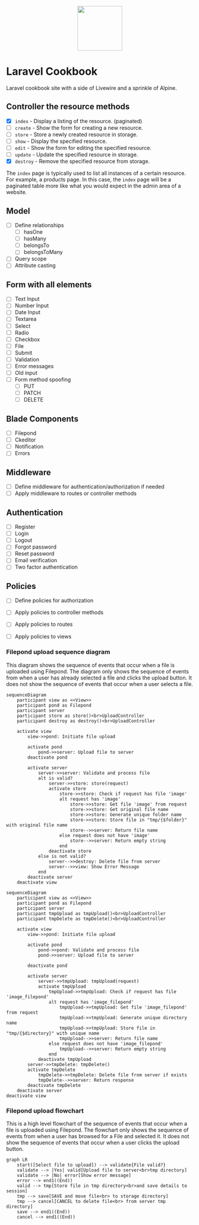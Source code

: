 <p align="center"><a href="https://naykel.com.au" target="_blank"><img src="https://avatars0.githubusercontent.com/u/32632005?s=460&u=d1df6f6e0bf29668f8a4845271e9be8c9b96ed83&v=4" width="120"></a></p>

# Laravel Cookbook

Laravel cookbook site with a side of Livewire and a sprinkle of Alpine.

## Controller the resource methods

- [x] `index` - Display a listing of the resource. (paginated)
- [ ] `create` - Show the form for creating a new resource.
- [ ] `store` - Store a newly created resource in storage.
- [ ] `show` - Display the specified resource.
- [ ] `edit` - Show the form for editing the specified resource.
- [ ] `update` - Update the specified resource in storage.
- [x] `destroy` - Remove the specified resource from storage.

The `index` page is typically used to list all instances of a certain resource. For example, a
products page. In this case, the `index` page will be a paginated table more like what you would
expect in the admin area of a website.

## Model
- [ ] Define relationships
    - [ ] hasOne
    - [ ] hasMany
    - [ ] belongsTo
    - [ ] belongsToMany
- [ ] Query scope
- [ ] Attribute casting

## Form with all elements
- [ ] Text Input
- [ ] Number Input
- [ ] Date Input
- [ ] Textarea
- [ ] Select
- [ ] Radio
- [ ] Checkbox
- [ ] File
- [ ] Submit
- [ ] Validation
- [ ] Error messages
- [ ] Old input
- [ ] Form method spoofing
    - [ ] PUT
    - [ ] PATCH
    - [ ] DELETE

## Blade Components
- [ ] Filepond
- [ ] Ckeditor
- [ ] Notification
- [ ] Errors

## Middleware
- [ ] Define middleware for authentication/authorization if needed
- [ ] Apply middleware to routes or controller methods

## Authentication
- [ ] Register
- [ ] Login
- [ ] Logout
- [ ] Forgot password
- [ ] Reset password
- [ ] Email verification
- [ ] Two factor authentication

## Policies
- [ ] Define policies for authorization
- [ ] Apply policies to controller methods
- [ ] Apply policies to routes
- [ ] Apply policies to views



### Filepond upload sequence diagram

This diagram shows the sequence of events that occur when a file is uploaded using Filepond. The
diagram only shows the sequence of events from when a user has already selected a file and clicks
the upload button. It does not show the sequence of events that occur when a user selects a file.

```mermaid
sequenceDiagram
    participant view as <<View>>
    participant pond as Filepond
    participant server
    participant store as store()<br>UploadController
    participant destroy as destroy()<br>UploadController

    activate view
        view->>pond: Initiate file upload

        activate pond
            pond->>server: Upload file to server
        deactivate pond

        activate server
            server->>server: Validate and process file
            alt is valid?
                server->>store: store(request)
                activate store
                    store->>store: Check if request has file 'image'
                    alt request has 'image'
                        store->>store: Get file 'image' from request
                        store->>store: Get original file name
                        store->>store: Generate unique folder name
                        store->>store: Store file in "tmp/{$folder}" with original file name
                        store-->>server: Return file name
                    else request does not have 'image'
                        store-->>server: Return empty string
                    end
                deactivate store
            else is not valid?
                server-->>destroy: Delete file from server
                server-->>view: Show Error Message
            end
        deactivate server
    deactivate view
```

```mermaid
sequenceDiagram
    participant view as <<View>>
    participant pond as Filepond
    participant server
    participant tmpUpload as tmpUpload()<br>UploadController
    participant tmpDelete as tmpDelete()<br>UploadController

    activate view
        view->>pond: Initiate file upload

        activate pond
            pond->>pond: Validate and process file
            pond->>server: Upload file to server

        deactivate pond

        activate server
            server->>tmpUpload: tmpUpload(request)
            activate tmpUpload
                tmpUpload->>tmpUpload: Check if request has file 'image_filepond'
                alt request has 'image_filepond'
                    tmpUpload->>tmpUpload: Get file 'image_filepond' from request
                    tmpUpload->>tmpUpload: Generate unique directory name
                    tmpUpload->>tmpUpload: Store file in "tmp/{$directory}" with unique name
                    tmpUpload-->>server: Return file name
                else request does not have 'image_filepond'
                    tmpUpload-->>server: Return empty string
                end
            deactivate tmpUpload
        server->>tmpDelete: tmpDelete()
        activate tmpDelete
            tmpDelete->>tmpDelete: Delete file from server if exists
            tmpDelete-->>server: Return response
        deactivate tmpDelete
    deactivate server
deactivate view
```


### Filepond upload flowchart

This is a high level flowchart of the sequence of events that occur when a file is uploaded using
Filepond. The flowchart only shows the sequence of events from when a user has browsed for a File
and selected it. It does not show the sequence of events that occur when a user clicks the upload
button.


```mermaid
graph LR
    start([Select file to upload]) --> validate{File valid?}
    validate --> |Yes| valid[Upload file to server<br>tmp directory]
    validate --> |No| error[Show error message]
    error --> end1((End))
    valid --> tmp[Store file in tmp directory<br>and save details to session]
    tmp --> save[SAVE and move file<br> to storage directory]
    tmp --> cancel[CANCEL to delete file<br> from server tmp directory]
    save --> end1((End))
    cancel --> end1((End))
```

